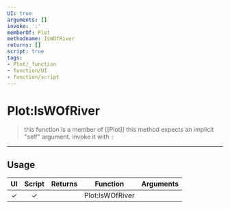 ```yaml
---
UI: true
arguments: []
invoke: ':'
memberOf: Plot
methodname: IsWOfRiver
returns: []
script: true
tags:
- Plot/_function
- function/UI
- function/script
---
```

# Plot:IsWOfRiver
> this function is a member of [[Plot]]
> this method expects an implicit "self" argument. invoke it with `:`
-----
## Usage
|  UI | Script | Returns | Function | Arguments |
|:---:|:------:|-------:|:--------:|:---------|
|✓|✓||Plot:IsWOfRiver||
